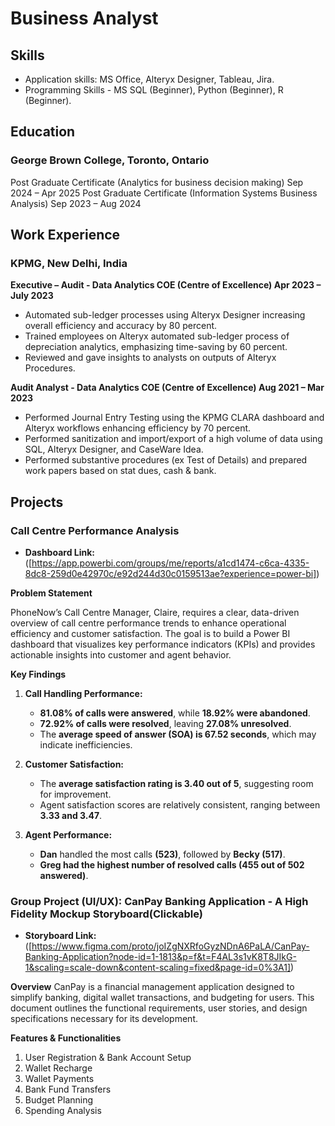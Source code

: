 # Business Analyst

## Skills
- Application skills: MS Office, Alteryx Designer, Tableau, Jira.
- Programming Skills - MS SQL (Beginner), Python (Beginner), R (Beginner).

## Education
### George Brown College, Toronto, Ontario
Post Graduate Certificate (Analytics for business decision making) Sep 2024 – Apr 2025
Post Graduate Certificate (Information Systems Business Analysis)  Sep 2023 – Aug 2024

## Work Experience
### KPMG, New Delhi, India
**Executive – Audit - Data Analytics COE (Centre of Excellence) Apr 2023 – July 2023**
- Automated sub-ledger processes using Alteryx Designer increasing overall efficiency and accuracy by 80 percent.
- Trained employees on Alteryx automated sub-ledger process of depreciation analytics, emphasizing time-saving by 60 percent.
- Reviewed and gave insights to analysts on outputs of Alteryx Procedures.

**Audit Analyst - Data Analytics COE (Centre of Excellence) Aug 2021 – Mar 2023**
- Performed Journal Entry Testing using the KPMG CLARA dashboard and Alteryx workflows enhancing efficiency by 70 percent.
- Performed sanitization and import/export of a high volume of data using SQL, Alteryx Designer, and CaseWare Idea.
- Performed substantive procedures (ex Test of Details) and prepared work papers based on stat dues, cash & bank.

## Projects
### Call Centre Performance Analysis
- **Dashboard Link:** ([https://app.powerbi.com/groups/me/reports/a1cd1474-c6ca-4335-8dc8-259d0e42970c/e92d244d30c0159513ae?experience=power-bi])

**Problem Statement**

PhoneNow’s Call Centre Manager, Claire, requires a clear, data-driven overview of call centre performance trends to enhance operational efficiency and customer satisfaction. The goal is to build a Power BI dashboard that visualizes key performance indicators (KPIs) and provides actionable insights into customer and agent behavior.

**Key Findings**
1. **Call Handling Performance:**  
   - **81.08% of calls were answered**, while **18.92% were abandoned**.  
   - **72.92% of calls were resolved**, leaving **27.08% unresolved**.  
   - The **average speed of answer (SOA) is 67.52 seconds**, which may indicate inefficiencies.  

2. **Customer Satisfaction:**  
   - The **average satisfaction rating is 3.40 out of 5**, suggesting room for improvement.  
   - Agent satisfaction scores are relatively consistent, ranging between **3.33 and 3.47**.

3. **Agent Performance:**
   - **Dan** handled the most calls **(523)**, followed by **Becky (517)**.  
   - **Greg had the highest number of resolved calls (455 out of 502 answered)**.


### **Group Project (UI/UX): CanPay Banking Application - A High Fidelity Mockup Storyboard(Clickable)**
- **Storyboard Link:** ([https://www.figma.com/proto/joIZgNXRfoGyzNDnA6PaLA/CanPay-Banking-Application?node-id=1-1813&p=f&t=F4AL3s1vK8T8JIkG-1&scaling=scale-down&content-scaling=fixed&page-id=0%3A1])

**Overview**
CanPay is a financial management application designed to simplify banking, digital wallet transactions, and budgeting for users. This document outlines the functional requirements, user stories, and design specifications necessary for its development.

**Features & Functionalities**
1. User Registration & Bank Account Setup
2. Wallet Recharge
3. Wallet Payments
4. Bank Fund Transfers
5. Budget Planning
6. Spending Analysis
